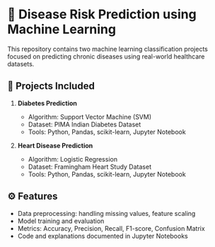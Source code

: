 # 🧠 Disease Risk Prediction using Machine Learning

This repository contains two machine learning classification projects focused on predicting chronic diseases using real-world healthcare datasets.

## 📁 Projects Included

1. **Diabetes Prediction**
   - Algorithm: Support Vector Machine (SVM)
   - Dataset: PIMA Indian Diabetes Dataset
   - Tools: Python, Pandas, scikit-learn, Jupyter Notebook

2. **Heart Disease Prediction**
   - Algorithm: Logistic Regression
   - Dataset: Framingham Heart Study Dataset
   - Tools: Python, Pandas, scikit-learn, Jupyter Notebook

## ⚙️ Features
- Data preprocessing: handling missing values, feature scaling
- Model training and evaluation
- Metrics: Accuracy, Precision, Recall, F1-score, Confusion Matrix
- Code and explanations documented in Jupyter Notebooks

